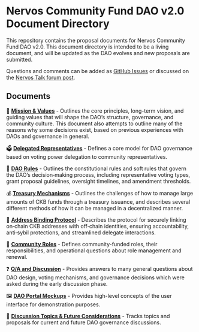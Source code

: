  # Nervos Community Fund DAO v2.0 Document Directory

 This repository contains the proposal documents for Nervos Community Fund DAO v2.0. This document directory is intended to be a living document, and will be updated as the DAO evolves and new proposals are submitted.

Questions and comments can be added as [GitHub Issues](https://github.com/CKBDAO/ckb-dao-v2/issues) or discussed on the [Nervos Talk forum post](https://talk.nervos.org/t/proposal-for-community-fund-dao-v2/8737).

 ## Documents

🎯 [**Mission & Values**](docs/mission-and-values.md) - Outlines the core principles, long-term vision, and guiding values that will shape the DAO’s structure, governance, and community culture. This document also attempts to outline many of the reasons why some decisions exist, based on previous experiences with DAOs and governance in general.

🗳️ [**Delegated Representatives**](docs/delegated-representatives.md) - Defines a core model for DAO governance based on voting power delegation to community representatives.

📜 [**DAO Rules**](docs/dao-rules.md) - Outlines the constitutional rules and soft rules that govern the DAO’s decision‑making process, including representative voting types, grant proposal guidelines, oversight timelines, and amendment thresholds.

💰 [**Treasury Mechanisms**](docs/treasury-mechanisms.md) - Outlines the challenges of how to manage large amounts of CKB funds through a treasury issuance, and describes several different methods of how it can be managed in a decentralized manner.

🔗 [**Address Binding Protocol**](docs/address-binding-protocol.md) - Describes the protocol for securely linking on‑chain CKB addresses with off‑chain identities, ensuring accountability, anti‑sybil protections, and streamlined delegate interactions.

👥 [**Community Roles**](docs/community-roles.md) - Defines community-funded roles, their responsibilities, and operational questions about role management and renewal.

❓ [**Q/A and Discussion**](docs/qa-and-discussion.md) - Provides answers to many general  questions about DAO design, voting mechanisms, and governance decisions which were asked during the early discussion phase.

🖼️ [**DAO Portal Mockups**](docs/dao-portal-mockups.md) - Provides high-level concepts of the user interface for demonstration purposes.

📝 [**Discussion Topics & Future Considerations**](docs/discussion-topics-and-future-considerations.md) - Tracks topics and proposals for current and future DAO governance discussions.
